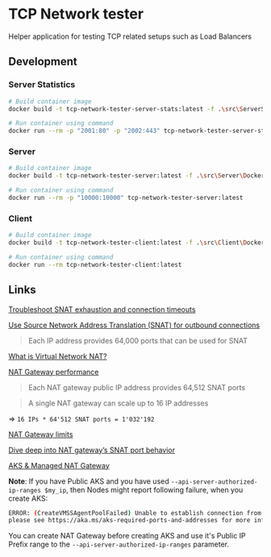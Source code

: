 # TCP Network tester

Helper application for testing TCP related setups such as Load Balancers

## Development

### Server Statistics

```bash
# Build container image
docker build -t tcp-network-tester-server-stats:latest -f .\src\ServerStatistics\Dockerfile .

# Run container using command
docker run --rm -p "2001:80" -p "2002:443" tcp-network-tester-server-stats:latest
```

### Server

```bash
# Build container image
docker build -t tcp-network-tester-server:latest -f .\src\Server\Dockerfile .

# Run container using command
docker run --rm -p "10000:10000" tcp-network-tester-server:latest
```

### Client

```bash
# Build container image
docker build -t tcp-network-tester-client:latest -f .\src\Client\Dockerfile .

# Run container using command
docker run --rm tcp-network-tester-client:latest
```

## Links

[Troubleshoot SNAT exhaustion and connection timeouts](https://docs.microsoft.com/en-us/azure/load-balancer/troubleshoot-outbound-connection)

[Use Source Network Address Translation (SNAT) for outbound connections](https://docs.microsoft.com/en-us/azure/load-balancer/load-balancer-outbound-connections)

> Each IP address provides 64,000 ports that can be used for SNAT

[What is Virtual Network NAT?](https://docs.microsoft.com/en-us/azure/virtual-network/nat-gateway/nat-overview)

[NAT Gateway performance](https://docs.microsoft.com/en-us/azure/virtual-network/nat-gateway/nat-gateway-resource#performance)

> Each NAT gateway public IP address provides 64,512 SNAT ports

> A single NAT gateway can scale up to 16 IP addresses

=> `16 IPs * 64'512 SNAT ports = 1'032'192`

[NAT Gateway limits](https://docs.microsoft.com/en-us/azure/azure-resource-manager/management/azure-subscription-service-limits?toc=%2Fazure%2Fvirtual-network%2Ftoc.json#nat-gateway-limits)

[Dive deep into NAT gateway’s SNAT port behavior](https://azure.microsoft.com/en-us/blog/dive-deep-into-nat-gateway-s-snat-port-behavior/)

[AKS & Managed NAT Gateway](https://docs.microsoft.com/en-us/azure/aks/nat-gateway)

**Note**: If you have Public AKS and you have used `--api-server-authorized-ip-ranges $my_ip`,
then Nodes might report following failure, when you create AKS:

```bash
ERROR: (CreateVMSSAgentPoolFailed) Unable to establish connection from agents to Kubernetes API server, 
please see https://aka.ms/aks-required-ports-and-addresses for more information. Details: Code="VMExtensionProvisioningError" ...
```

You can create NAT Gateway before creating AKS and use it's Public IP Prefix range to the
`--api-server-authorized-ip-ranges` parameter.
